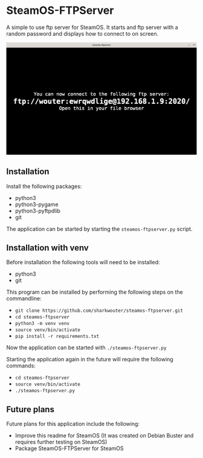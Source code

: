 # SteamOS-FTPServer

A simple to use ftp server for SteamOS. It starts and ftp server with a random password and displays how to connect to on screen.

![](https://github.com/sharkwouter/steamos-ftpserver/raw/master/screenshot.png)

## Installation

Install the following packages:

- python3
- python3-pygame
- python3-pyftpdlib
- git

The application can be started by starting the ``steamos-ftpserver.py`` script.

## Installation with venv

Before installation the following tools will need to be installed:

- python3
- git

This program can be installed by performing the following steps on the commandline:

- ``git clone https://github.com/sharkwouter/steamos-ftpserver.git``
- ``cd steamos-ftpserver``
- ``python3 -m venv venv``
- ``source venv/bin/activate``
- ``pip install -r requirements.txt``

Now the application can be started with ``./steamos-ftpserver.py``

Starting the application again in the future will require the following commands:

- ``cd steamos-ftpserver``
- ``source venv/bin/activate``
- ``./steamos-ftpserver.py``

## Future plans

Future plans for this application include the following:

- Improve this readme for SteamOS (It was created on Debian Buster and requires further testing on SteamOS)
- Package SteamOS-FTPServer for SteamOS